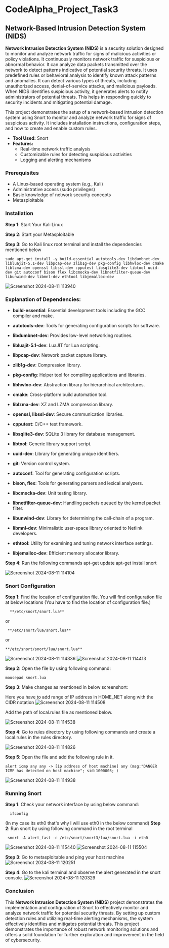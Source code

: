 # CodeAlpha_Project_Task3
## Network-Based Intrusion Detection System (NIDS)
  **Network Intrusion Detection System (NIDS)** is a security solution designed to monitor and analyze network traffic for signs of malicious activities or policy violations. It continuously monitors network traffic for suspicious or abnormal behavior. It can analyze data packets transmitted over the network to detect patterns indicative of potential security threats. It uses predefined rules or behavioral analysis to identify known attack patterns and anomalies. It can detect various types of threats, including unauthorized access, denial-of-service attacks, and malicious payloads. When NIDS identifies suspicious activity, it generates alerts to notify administrators of potential threats. This helps in responding quickly to security incidents and mitigating potential damage.

This project demonstrates the setup of a network-based intrusion detection system using Snort to monitor and analyze network traffic for signs of suspicious activity. It includes installation instructions, configuration steps, and how to create and enable custom rules.

- **Tool Used:** Snort
- **Features:** 
  - Real-time network traffic analysis
  - Customizable rules for detecting suspicious activities
  - Logging and alerting mechanisms
 
    
### Prerequisites

- A Linux-based operating system (e.g., Kali)
- Administrative access (sudo privileges)
- Basic knowledge of network security concepts
- Metasploitable

### Installation

**Step 1**: Start Your Kali Linux

**Step 2**: Start your Metasploitable

**Step 3**: Go to Kali linux root terminal and install the dependencies mentioned below
   
    sudo apt-get install -y build-essential autotools-dev libdumbnet-dev libluajit-5.1-dev libpcap-dev zlib1g-dev pkg-config libhwloc-dev cmake liblzma-dev openssl libssl-dev cpputest libsqlite3-dev libtool uuid-dev git autoconf bison flex libcmocka-dev libnetfilter-queue-dev libunwind-dev libmnl-dev ethtool libjemalloc-dev

![Screenshot 2024-08-11 113940](https://github.com/user-attachments/assets/992d1c87-a485-4833-9a26-044118004aa1)

### Explanation of Dependencies: 
  
   - **build-essential**: Essential development tools including the GCC compiler and make.
  
   - **autotools-dev**: Tools for generating configuration scripts for software.
   
   - **libdumbnet-dev**: Provides low-level networking routines.
   
   - **libluajit-5.1-dev**: LuaJIT for Lua scripting.
   
   - **libpcap-dev**: Network packet capture library.
   
   - **zlib1g-dev**: Compression library.
   
   - **pkg-config**: Helper tool for compiling applications and libraries.
   
   - **libhwloc-dev**: Abstraction library for hierarchical architectures.
   
   - **cmake**: Cross-platform build automation tool.
   
   - **liblzma-dev**: XZ and LZMA compression library.
   
   - **openssl, libssl-dev**: Secure communication libraries.
   
   - **cpputest**: C/C++ test framework.
   
   - **libsqlite3-dev**: SQLite 3 library for database management.
   
   - **libtool**: Generic library support script.
   
   - **uuid-dev**: Library for generating unique identifiers.
   
   - **git**: Version control system.
   
   - **autoconf**: Tool for generating configuration scripts.
   
   - **bison, flex**: Tools for generating parsers and lexical analyzers.
   
   - **libcmocka-dev**: Unit testing library. 
   
   - **libnetfilter-queue-dev**: Handling packets queued by the kernel packet filter.
   
   - **libunwind-dev**: Library for determining the call-chain of a program.
   
   - **libmnl-dev**: Minimalistic user-space library oriented to Netlink developers.
   
   - **ethtool**: Utility for examining and tuning network interface settings.
   
   - **libjemalloc-dev**: Efficient memory allocator library.



**Step 4**: Run the following commands
  apt-get update 
  apt-get install snort

![Screenshot 2024-08-11 114104](https://github.com/user-attachments/assets/0785c861-0d21-4d62-8841-92802d603eaf)


### Snort Configuration

**Step 1**: Find the location of configuration file.
 You will find configuration file at below locations (You have to find the location of configuration file.)
     
      **/etc/snort/snort.lua** 
  or   
     
     **/etc/snort/lua/snort.lua**
  or   
    
    **/etc/snort/snort/lua/snort.lua**

![Screenshot 2024-08-11 114336](https://github.com/user-attachments/assets/8e943674-8d15-4495-8641-84f85a72ea3c)
![Screenshot 2024-08-11 114413](https://github.com/user-attachments/assets/778c3b8a-9d84-4bc1-b8c5-01cfa8c69535)

**Step 2**: Open the file by using following command:
    
    mousepad snort.lua
**Step 3**: Make changes as mentioned in below screenshort:

 Here you have to add range of IP address in HOME_NET along with the CIDR notation
![Screenshot 2024-08-11 114508](https://github.com/user-attachments/assets/e3d2a8c4-a671-4fbb-b21a-f40a4a1258c8)

 Add the path of local.rules file as mentioned below.
 
![Screenshot 2024-08-11 114538](https://github.com/user-attachments/assets/b75602f3-6aa0-4e64-ad29-ddf732484502)

**Step 4**: Go to rules directory by using following commands and create a local.rules in the rules directory.
    
![Screenshot 2024-08-11 114826](https://github.com/user-attachments/assets/ed44d7e5-ff8d-4a45-8c31-c962a2510f0d)

**Step 5**: Open the file and add the following rule in it.

    alert icmp any any -> [ip address of host machine] any (msg:"DANGER ICMP has detected on host machine"; sid:1000003; )
    
![Screenshot 2024-08-11 114938](https://github.com/user-attachments/assets/db1eb7e7-8897-4ba8-a725-9a4e0f6f1c5a)

### Running Snort
**Step 1**: Check your network interface by using below command:
      
      ifconfig
  (In my case its eth0 that's why I will use eth0 in the below command)
**Step 2**: Run snort by using following command in the root terminal
     
     snort -A alert_fast -c /etc/snort/snort3/lua/snort.lua -i eth0
  ![Screenshot 2024-08-11 115440](https://github.com/user-attachments/assets/1552b1e4-596b-477f-a195-147755a989b3)
  ![Screenshot 2024-08-11 115504](https://github.com/user-attachments/assets/aeaf30ef-e96e-4f30-8733-faea03fd3d7a)

**Step 3**: Go to metasploitable and ping your host machine 
 ![Screenshot 2024-08-11 120251](https://github.com/user-attachments/assets/5bef55ca-2be2-4d47-a57c-afd013b954fa)

**Step 4**: Go to the kali terminal and observe the alert generated in the snort console.
![Screenshot 2024-08-11 120329](https://github.com/user-attachments/assets/782d5101-f587-468b-aa15-ae40f2d5381c)

### Conclusion 
This **Network Intrusion Detection System (NIDS)** project demonstrates the implementation and configuration of Snort to effectively monitor and analyze network traffic for potential security threats. By setting up custom detection rules and utilizing real-time alerting mechanisms, the system effectively identifies and mitigates potential threats. This project demonstrates the importance of robust network monitoring solutions and offers a solid foundation for further exploration and improvement in the field of cybersecurity.


 
 
